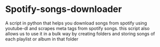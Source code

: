 # Spotify-songs-downloader
A script in python that helps you download songs from spotify using youtube-dl and scrapes meta tags from spotify songs. this script also allows us to use it in a bulk way by creating folders and storing songs of each playlist or album in that folder
